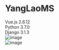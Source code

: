 # YangLaoMS
  Vue.js 2.6.12
 <br> Python 3.7.0
 <br> Django 3.1.3
 <br>
![image](https://github.com/QueenDekimZ/YangLaoMS/tree/master/1.png)
<br>
![image](https://github.com/QueenDekimZ/YangLaoMS/tree/master/2.png)
